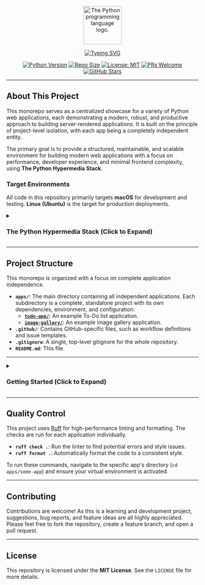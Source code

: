 <p align="center">
  <img src="https://upload.wikimedia.org/wikipedia/commons/thumb/c/c3/Python-logo-notext.svg/1869px-Python-logo-notext.svg.png" alt="The Python programming language logo." width="100"/>
</p>

<p align="center">
  <a href="https://github.com/dunamismax/Python-Hypermedia">
    <img src="https://readme-typing-svg.herokuapp.com?font=Fira+Code&size=24&pause=1000&color=4B8BBE&center=true&vCenter=true&width=800&lines=The+Python+Hypermedia+Stack;Building+Modern+Server-Rendered+Apps;FastAPI+%2B+HTMX+%2B+Tailwind+CSS;Minimal+JavaScript.+Maximum+Productivity." alt="Typing SVG" />
  </a>
</p>

<p align="center">
  <a href="https://www.python.org/"><img src="https://img.shields.io/badge/Python-3.10+-3776AB.svg" alt="Python Version"></a>
  <a href="https://img.shields.io/github/repo-size/dunamismax/Python-Hypermedia"><img src="https://img.shields.io/github/repo-size/dunamismax/Python-Hypermedia" alt="Repo Size"></a>
  <a href="https://github.com/dunamismax/Python-Hypermedia/blob/main/LICENSE"><img src="https://img.shields.io/badge/License-MIT-yellow.svg" alt="License: MIT"></a>
  <a href="https://github.com/dunamismax/Python-Hypermedia/pulls"><img src="https://img.shields.io/badge/PRs-welcome-brightgreen.svg" alt="PRs Welcome"></a>
  <a href="https://github.com/dunamismax/Python-Hypermedia/stargazers"><img src="https://img.shields.io/github/stars/dunamismax/Python-Hypermedia" alt="GitHub Stars"></a>
</p>

---

## About This Project

This monorepo serves as a centralized showcase for a variety of Python web applications, each demonstrating a modern, robust, and productive approach to building server-rendered applications. It is built on the principle of project-level isolation, with each app being a completely independent entity.

The primary goal is to provide a structured, maintainable, and scalable environment for building modern web applications with a focus on performance, developer experience, and minimal frontend complexity, using **The Python Hypermedia Stack**.

### Target Environments

All code in this repository primarily targets **macOS** for development and testing. **Linux (Ubuntu)** is the target for production deployments.

<details>
<summary><h3>The Python Hypermedia Stack (Click to Expand)</h3></summary>

This stack is designed for building self-contained, high-performance, and interactive web applications. The architecture is centered around a powerful Python backend that renders HTML, enhanced with a minimal set of best-in-class libraries to create a rich user experience without the need for a heavy client-side framework.

---

#### **1. Backend**

The core of the application, responsible for handling logic, routing, and rendering the user interface.

- **FastAPI**
    - **Why:** A modern, high-performance Python web framework ideal for building APIs and, in this case, serving server-rendered HTML. It uses standard Python type hints for data validation, which leads to robust, editor-friendly code. It will handle the routes and render the Jinja2 templates.
    - **Latest Version:** 0.111.0
    - **Official Documentation:** https://fastapi.tiangolo.com/
- **Uvicorn**
    - **Why:** A lightning-fast ASGI (Asynchronous Server Gateway Interface) server that is required to run FastAPI's asynchronous capabilities. It acts as the direct process manager for the Python application on your server.
    - **Latest Version:** 0.30.1
    - **Official Documentation:** https://www.uvicorn.org/

#### **2. Database & Data Modeling**

This combination provides a powerful and Python-native way to define, validate, and interact with your database.

- **Pydantic**
    - **Why:** The backbone for data validation in FastAPI. It uses Python type hints to validate, serialize, and deserialize data, ensuring that all data flowing through your application is well-structured and correct. It's a core dependency of FastAPI.
    - **Latest Version:** 2.8.2
    - **Official Documentation:** https://docs.pydantic.dev/
- **SQLAlchemy**
    - **Why:** The premier SQL toolkit and Object Relational Mapper (ORM) for Python. It provides a full suite of powerful tools for interacting with your database, offering both a high-level ORM and a low-level SQL expression language for maximum flexibility and performance.
    - **Latest Version:** 2.0.31
    - **Official Documentation:** https://www.sqlalchemy.org/
- **SQLModel**
    - **Why:** Created by the author of FastAPI, SQLModel simplifies interaction between the database and the API. It is built on top of Pydantic and SQLAlchemy, allowing you to define your data models, database tables, and API responses from a single, clear Python class. This reduces code duplication significantly.
    - **Latest Version:** 0.1.1
    - **Official Documentation:** https://sqlmodel.tiangolo.com/

#### **3. Frontend (The Hypermedia Stack)**

This stack creates a rich, interactive user experience by rendering HTML on the server, avoiding the need for a complex client-side JavaScript framework.

- **Jinja2**
    - **Why:** A fast, expressive, and widely-used templating engine for Python. FastAPI will use Jinja2 to render your HTML templates, injecting dynamic data from the backend before sending the final HTML page to the user's browser.
    - **Latest Version:** 3.1.4
    - **Official Documentation:** https://jinja.palletsprojects.com/
- **HTMX**
    - **Why:** This is the key to modern interactivity in this stack. HTMX allows you to access modern browser features like AJAX directly from HTML attributes. Instead of writing JavaScript to fetch data and update the UI, you can add simple attributes to your HTML elements that tell HTMX to fetch a new piece of HTML from the server and swap it into the page.
    - **Latest Version:** 2.0.1
    - **Official Documentation:** https://htmx.org/
- **Tailwind CSS**
    - **Why:** A utility-first CSS framework that allows for rapid UI development directly within your HTML. Instead of writing custom CSS files, you use pre-defined utility classes. This is highly efficient for prototyping and building custom designs without leaving your Jinja2 templates.
    - **Latest Version:** 3.4.4
    - **Official Documentation:** https://tailwindcss.com/docs/
- **DaisyUI**
    - **Why:** A plugin for Tailwind CSS that provides pre-styled components (like buttons, cards, menus, etc.) as Tailwind utility classes. This dramatically speeds up development by giving you beautifully designed components out-of-the-box, while still allowing for full customization through standard Tailwind utilities.
    - **Latest Version:** 4.12.10
    - **Official Documentation:** https://daisyui.com/
- **TypeScript (Vanilla)**
    - **Why:** As requested, for minimal, "sprinkled-in" use. While HTMX handles the vast majority of interactivity, you might occasionally need a small, self-contained script for a purely client-side interaction (e.g., toggling a class on a complex element without a server trip). Using vanilla TypeScript provides type-safety for these small, targeted use cases.
    - **Latest Version:** 5.5.3
    - **Official Documentation:** https://www.typescriptlang.org/docs/

#### **4. Deployment & Hosting**

Your specified self-hosted deployment on a Linux virtual machine.

- **Ubuntu Server**
    - **Why:** A stable, popular, and well-documented Linux distribution, making it an excellent choice for a web server. The Long-Term Support (LTS) version ensures security updates and stability for years.
    - **Latest Version:** 24.04 LTS ("Noble Numbat")
    - **Official Documentation:** https://ubuntu.com/server/docs
- **Caddy**
    - **Why:** An incredibly powerful and easy-to-use web server that excels as a reverse proxy. Its killer feature is automatic HTTPS, meaning it will provision and renew TLS certificates for your domains automatically. Its configuration file (the Caddyfile) is famously simple compared to alternatives. It will sit in front of your Uvicorn process, handling incoming traffic and routing it to your FastAPI application.
    - **Latest Version:** 2.8.4
    - **Official Documentation:** https://caddyserver.com/docs/

</details>

---

## Project Structure

This monorepo is organized with a focus on complete application independence.

- **`apps/`**: The main directory containing all independent applications. Each subdirectory is a complete, standalone project with its own dependencies, environment, and configuration.
  - **[`todo-app/`](https://github.com/dunamismax/Python-Hypermedia/tree/main/apps/todo-app)**: An example To-Do list application.
  - **[`image-gallery/`](https://github.com/dunamismax/Python-Hypermedia/tree/main/apps/image-gallery)**: An example image gallery application.
- **`.github/`**: Contains GitHub-specific files, such as workflow definitions and issue templates.
- **`.gitignore`**: A single, top-level gitignore for the whole repository.
- **`README.md`**: This file.

---

<details>
<summary><h3>Getting Started (Click to Expand)</h3></summary>

#### 1. Prerequisites

- **Python 3.10+**
- **[uv](https://github.com/astral-sh/uv)**: The fast Python package installer used in this project.
- **Node.js and npm**: For managing frontend dependencies like Tailwind CSS.

#### 2. Clone the Repository

```bash
git clone https://github.com/dunamismax/Python-Hypermedia.git
cd Python-Hypermedia
```

#### 3. Running an Application

Each application is self-contained. To run one, you must first navigate into its directory. The process is the same for all apps.

**Example using `todo-app`:**

1.  **Navigate to the app's directory:**
    ```bash
    cd apps/todo-app
    ```

2.  **Create the Python virtual environment using `uv`:**
    ```bash
    uv venv
    ```

3.  **Activate the environment:**
    ```bash
    # On macOS / Linux
    source .venv/bin/activate

    # On Windows
    .venv\Scripts\activate
    ```

4.  **Install Python dependencies using `uv`:**
    This command reads the `pyproject.toml` file and installs the exact dependencies.
    ```bash
    uv pip sync
    ```

5.  **Install frontend dependencies:**
    ```bash
    npm install
    ```

6.  **Run the development servers:**
    You will need two separate terminals.

    - **Terminal 1: Start the Tailwind CSS watcher.**
      This will automatically rebuild your CSS file when you make changes to the templates.
      ```bash
      npm run watch
      ```

    - **Terminal 2: Start the FastAPI server with Uvicorn.**
      The `--reload` flag enables live reloading for your Python code.
      ```bash
      uvicorn src.todo_app.main:app --reload
      ```

7.  **Open the app in your browser:**
    Navigate to [http://127.0.0.1:8000](http://127.0.0.1:8000).

</details>

---

## Quality Control

This project uses [Ruff](https://docs.astral.sh/ruff/) for high-performance linting and formatting. The checks are run for each application individually.

- **`ruff check .`**: Run the linter to find potential errors and style issues.
- **`ruff format .`**: Automatically format the code to a consistent style.

To run these commands, navigate to the specific app's directory (`cd apps/some-app`) and ensure your virtual environment is activated.

---

## Contributing

Contributions are welcome! As this is a learning and development project, suggestions, bug reports, and feature ideas are all highly appreciated. Please feel free to fork the repository, create a feature branch, and open a pull request.

---

## License

This repository is licensed under the **MIT License**. See the `LICENSE` file for more details.